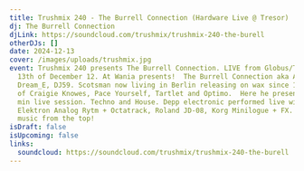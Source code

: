 ```yaml
---
title: Trushmix 240 - The Burrell Connection (Hardware Live @ Tresor)
dj: The Burrell Connection
djLink: https://soundcloud.com/trushmix/trushmix-240-the-burell
otherDJs: []
date: 2024-12-13
cover: /images/uploads/trushmix.jpg
event: Trushmix 240 presents The Burrell Connection. LIVE from Globus/Tresor
  13th of December 12. At Wania presents!  The Burrell Connection aka Alfie,
  Dream_E, DJ59. Scotsman now living in Berlin releasing on wax since 19 (labels
  of Craigie Knowes, Pace Yourself, Tartlet and Optimo.  Here he presents a 55
  min live session. Techno and House. Depp electronic performed live with an
  Elektron Analog Rytm + Octatrack, Roland JD-08, Korg Minilogue + FX.  Enjoy
  music from the top!
isDraft: false
isUpcoming: false
links:
  soundcloud: https://soundcloud.com/trushmix/trushmix-240-the-burell
---
```

